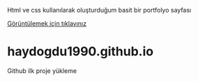 Html ve css kullanılarak oluşturduğum basit bir portfolyo sayfası

[Görüntülemek için tıklayınız](https://haydogdu1990.github.io/)

# haydogdu1990.github.io
Github ilk proje yükleme
